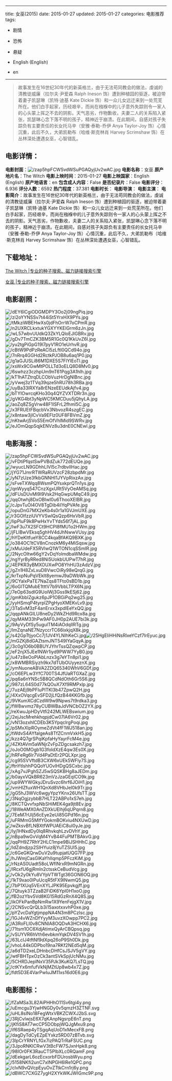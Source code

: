 
---
title: 女巫(2015)
date: 2015-01-27
updated: 2015-01-27
categories: 电影推荐
tags:
- 剧情
- 恐怖
- 悬疑

- English (English)
- en
---


> 故事发生在16世纪30年代的新英格兰，由于无法苟同教会的做法，虔诚的清教徒威廉（拉尔夫·尹爱森 Ralph Ineson 饰）遭到种植园的驱逐，被迫带着妻子凯瑟琳（凯特·迪基 Kate Dickie 饰）和一众儿女远迁来到一处荒芜所在。他们白手起家，历经艰辛，而尚在襁褓中的儿子意外失踪则令一家人的心头蒙上挥之不去的阴影。天气恶劣，作物歉收，夫妻二人的关系陷入紧张，凯瑟琳心念下落不明的孩子，精神近于崩溃。在此期间，自感对孩子失踪负有主要责任的长女托马辛（安雅·泰勒-乔伊 Anya Taylor-Joy 饰）心情沉重，此后不久，大弟凯勒布（哈维·斯克林肖 Harvey Scrimshaw 饰）在丛林深处遭遇女巫，心智错乱。

## **电影详情**：

**电影封面**：<img src="https://image.tmdb.org/t/p/w200/zap5hpFCWSvdWSuPGAQyjUv2wAC.jpg" alt="/zap5hpFCWSvdWSuPGAQyjUv2wAC.jpg" title="/zap5hpFCWSvdWSuPGAQyjUv2wAC.jpg">
**电影名称**：女巫
**原产地片名**：The Witch
**电影上映时间**：2015-01-27
**电影上映国家**：English (English)
**原产地语言**：en
**包含成人内容**：False
**是否纪录片**：False
**电影评分**：6.936
**评分人数**：6592
**热门程度**：37.381
**电影时长**：
**电影导演**：
**电影主演**：
**电影简介**：故事发生在16世纪30年代的新英格兰，由于无法苟同教会的做法，虔诚的清教徒威廉（拉尔夫·尹爱森 Ralph Ineson 饰）遭到种植园的驱逐，被迫带着妻子凯瑟琳（凯特·迪基 Kate Dickie 饰）和一众儿女远迁来到一处荒芜所在。他们白手起家，历经艰辛，而尚在襁褓中的儿子意外失踪则令一家人的心头蒙上挥之不去的阴影。天气恶劣，作物歉收，夫妻二人的关系陷入紧张，凯瑟琳心念下落不明的孩子，精神近于崩溃。在此期间，自感对孩子失踪负有主要责任的长女托马辛（安雅·泰勒-乔伊 Anya Taylor-Joy 饰）心情沉重，此后不久，大弟凯勒布（哈维·斯克林肖 Harvey Scrimshaw 饰）在丛林深处遭遇女巫，心智错乱。

## **下载地址**：
[The Witch |专业的种子搜索、磁力链接搜索引擎](https://movie.amd794.com:2083/?search=The%20Witch&ordering=&mode=match_phrase&page_size=10&page=1)

[女巫 |专业的种子搜索、磁力链接搜索引擎](https://movie.amd794.com:2083/?search=%E5%A5%B3%E5%B7%AB&ordering=&mode=match_phrase&page_size=10&page=1)
 

## **电影剧照**：
<img src="https://image.tmdb.org/t/p/original/dEY6lCgiODGMDPY3Oo2j09ngPiq.jpg" alt="/dEY6lCgiODGMDPY3Oo2j09ngPiq.jpg" title="/dEY6lCgiODGMDPY3Oo2j09ngPiq.jpg"><img src="https://image.tmdb.org/t/p/original/zi2oYYNSSv7t44iSt5YrxHX9PYs.jpg" alt="/zi2oYYNSSv7t44iSt5YrxHX9PYs.jpg" title="/zi2oYYNSSv7t44iSt5YrxHX9PYs.jpg"><img src="https://image.tmdb.org/t/p/original/tMkziWBEHwXs0jdFhOrrW7oCPmR.jpg" alt="/tMkziWBEHwXs0jdFhOrrW7oCPmR.jpg" title="/tMkziWBEHwXs0jdFhOrrW7oCPmR.jpg"><img src="https://image.tmdb.org/t/p/original/n2UXRCLkxtukYGXYYKEIGrm6zJn.jpg" alt="/n2UXRCLkxtukYGXYYKEIGrm6zJn.jpg" title="/n2UXRCLkxtukYGXYYKEIGrm6zJn.jpg"><img src="https://image.tmdb.org/t/p/original/wL57wbvUUdkQ3ZkYLQloEJlGBRv.jpg" alt="/wL57wbvUUdkQ3ZkYLQloEJlGBRv.jpg" title="/wL57wbvUUdkQ3ZkYLQloEJlGBRv.jpg"><img src="https://image.tmdb.org/t/p/original/gDv7TmCZK3BM5R1Gc0Q1KkUvZ6l.jpg" alt="/gDv7TmCZK3BM5R1Gc0Q1KkUvZ6l.jpg" title="/gDv7TmCZK3BM5R1Gc0Q1KkUvZ6l.jpg"><img src="https://image.tmdb.org/t/p/original/yu2tgPiGpG19l7pyV1RO1eUrhvR.jpg" alt="/yu2tgPiGpG19l7pyV1RO1eUrhvR.jpg" title="/yu2tgPiGpG19l7pyV1RO1eUrhvR.jpg"><img src="https://image.tmdb.org/t/p/original/cBtW9PdPzReACl5zLftI0QCd94o.jpg" alt="/cBtW9PdPzReACl5zLftI0QCd94o.jpg" title="/cBtW9PdPzReACl5zLftI0QCd94o.jpg"><img src="https://image.tmdb.org/t/p/original/7nRrq4GGHd2RctkPJOB8u6aq1P0.jpg" alt="/7nRrq4GGHd2RctkPJOB8u6aq1P0.jpg" title="/7nRrq4GGHd2RctkPJOB8u6aq1P0.jpg"><img src="https://image.tmdb.org/t/p/original/g1aGJUSLi86M1DXE5S7FlYIEoTl.jpg" alt="/g1aGJUSLi86M1DXE5S7FlYIEoTl.jpg" title="/g1aGJUSLi86M1DXE5S7FlYIEoTl.jpg"><img src="https://image.tmdb.org/t/p/original/xsWx9CGwMtPOLLTd3oELQ8D8Mv0.jpg" alt="/xsWx9CGwMtPOLLTd3oELQ8D8Mv0.jpg" title="/xsWx9CGwMtPOLLTd3oELQ8D8Mv0.jpg"><img src="https://image.tmdb.org/t/p/original/6swhzz3czhpUm9nT61Pqg3A1hlh.jpg" alt="/6swhzz3czhpUm9nT61Pqg3A1hlh.jpg" title="/6swhzz3czhpUm9nT61Pqg3A1hlh.jpg"><img src="https://image.tmdb.org/t/p/original/kT1hATZtrqDLCObVuzHrDgNlBnc.jpg" alt="/kT1hATZtrqDLCObVuzHrDgNlBnc.jpg" title="/kT1hATZtrqDLCObVuzHrDgNlBnc.jpg"><img src="https://image.tmdb.org/t/p/original/yVwej3z1TVq39qze5hRU78h3RBa.jpg" alt="/yVwej3z1TVq39qze5hRU78h3RBa.jpg" title="/yVwej3z1TVq39qze5hRU78h3RBa.jpg"><img src="https://image.tmdb.org/t/p/original/uyBa33lRXYa8rENzeEEUdkAjfv4.jpg" alt="/uyBa33lRXYa8rENzeEEUdkAjfv4.jpg" title="/uyBa33lRXYa8rENzeEEUdkAjfv4.jpg"><img src="https://image.tmdb.org/t/p/original/bTYIOwrcqKHo30q4QYZVXTDRr3n.jpg" alt="/bTYIOwrcqKHo30q4QYZVXTDRr3n.jpg" title="/bTYIOwrcqKHo30q4QYZVXTDRr3n.jpg"><img src="https://image.tmdb.org/t/p/original/gVKG4bt3yNpWC5KMCDuu5jQhyLA.jpg" alt="/gVKG4bt3yNpWC5KMCDuu5jQhyLA.jpg" title="/gVKG4bt3yNpWC5KMCDuu5jQhyLA.jpg"><img src="https://image.tmdb.org/t/p/original/aoZq8ZSgVrw48F1ISFrL2fhmI5C.jpg" alt="/aoZq8ZSgVrw48F1ISFrL2fhmI5C.jpg" title="/aoZq8ZSgVrw48F1ISFrL2fhmI5C.jpg"><img src="https://image.tmdb.org/t/p/original/x3FRUEtFBqcbVx3NbvozR4szgEC.jpg" alt="/x3FRUEtFBqcbVx3NbvozR4szgEC.jpg" title="/x3FRUEtFBqcbVx3NbvozR4szgEC.jpg"><img src="https://image.tmdb.org/t/p/original/x8ntaw3jICvVa9EFlz0UF8FBVmZ.jpg" alt="/x8ntaw3jICvVa9EFlz0UF8FBVmZ.jpg" title="/x8ntaw3jICvVa9EFlz0UF8FBVmZ.jpg"><img src="https://image.tmdb.org/t/p/original/nKtwArjSVoS5EmOfVhlMid9SWRv.jpg" alt="/nKtwArjSVoS5EmOfVhlMid9SWRv.jpg" title="/nKtwArjSVoS5EmOfVhlMid9SWRv.jpg"><img src="https://image.tmdb.org/t/p/original/eJOmQqpSqjkENVz8u3dnE0CNEwl.jpg" alt="/eJOmQqpSqjkENVz8u3dnE0CNEwl.jpg" title="/eJOmQqpSqjkENVz8u3dnE0CNEwl.jpg">

## **电影海报**：
<img src="https://image.tmdb.org/t/p/original/zap5hpFCWSvdWSuPGAQyjUv2wAC.jpg" alt="/zap5hpFCWSvdWSuPGAQyjUv2wAC.jpg" title="/zap5hpFCWSvdWSuPGAQyjUv2wAC.jpg"><img src="https://image.tmdb.org/t/p/original/vFDtiPfqstSwPVBdZuk772dEUQe.jpg" alt="/vFDtiPfqstSwPVBdZuk772dEUQe.jpg" title="/vFDtiPfqstSwPVBdZuk772dEUQe.jpg"><img src="https://image.tmdb.org/t/p/original/wyucLN9GDhhLIVl5c7rdbvllHac.jpg" alt="/wyucLN9GDhhLIVl5c7rdbvllHac.jpg" title="/wyucLN9GDhhLIVl5c7rdbvllHac.jpg"><img src="https://image.tmdb.org/t/p/original/jYG71JmrRTWRaRUVzcF28zbpdMr.jpg" alt="/jYG71JmrRTWRaRUVzcF28zbpdMr.jpg" title="/jYG71JmrRTWRaRUVzcF28zbpdMr.jpg"><img src="https://image.tmdb.org/t/p/original/yN7zUze3fkbGNNHI1JYVpRixzAx.jpg" alt="/yN7zUze3fkbGNNHI1JYVpRixzAx.jpg" title="/yN7zUze3fkbGNNHI1JYVpRixzAx.jpg"><img src="https://image.tmdb.org/t/p/original/sFveTXWqq8WsmPQYsxkprQTn1ys.jpg" alt="/sFveTXWqq8WsmPQYsxkprQTn1ys.jpg" title="/sFveTXWqq8WsmPQYsxkprQTn1ys.jpg"><img src="https://image.tmdb.org/t/p/original/qnWyyq547CnzXgxURt5VyOeAMSq.jpg" alt="/qnWyyq547CnzXgxURt5VyOeAMSq.jpg" title="/qnWyyq547CnzXgxURt5VyOeAMSq.jpg"><img src="https://image.tmdb.org/t/p/original/dFUsDUvMI9l9Vsk2HqGwpUMqC49.jpg" alt="/dFUsDUvMI9l9Vsk2HqGwpUMqC49.jpg" title="/dFUsDUvMI9l9Vsk2HqGwpUMqC49.jpg"><img src="https://image.tmdb.org/t/p/original/qqOtwhj8DxOBIwI0u6ThooXEIBR.jpg" alt="/qqOtwhj8DxOBIwI0u6ThooXEIBR.jpg" title="/qqOtwhj8DxOBIwI0u6ThooXEIBR.jpg"><img src="https://image.tmdb.org/t/p/original/cJpvTuOl4OV8TgDib4ilYqPVAfe.jpg" alt="/cJpvTuOl4OV8TgDib4ilYqPVAfe.jpg" title="/cJpvTuOl4OV8TgDib4ilYqPVAfe.jpg"><img src="https://image.tmdb.org/t/p/original/opuDnG7MX2eKb4s0r1a1GVJmUXE.jpg" alt="/opuDnG7MX2eKb4s0r1a1GVJmUXE.jpg" title="/opuDnG7MX2eKb4s0r1a1GVJmUXE.jpg"><img src="https://image.tmdb.org/t/p/original/r3GOlfzziUVYVSwlQsQzp6HxVbR.jpg" alt="/r3GOlfzziUVYVSwlQsQzp6HxVbR.jpg" title="/r3GOlfzziUVYVSwlQsQzp6HxVbR.jpg"><img src="https://image.tmdb.org/t/p/original/lipPluF9k8PwHxYvTYds56f7jAL.jpg" alt="/lipPluF9k8PwHxYvTYds56f7jAL.jpg" title="/lipPluF9k8PwHxYvTYds56f7jAL.jpg"><img src="https://image.tmdb.org/t/p/original/lwF3u7X2SFCt9HCPl8fMU1o2HWm.jpg" alt="/lwF3u7X2SFCt9HCPl8fMU1o2HWm.jpg" title="/lwF3u7X2SFCt9HCPl8fMU1o2HWm.jpg"><img src="https://image.tmdb.org/t/p/original/jFLIBwVEksq5ghHV4dJhNwwVUsy.jpg" alt="/jFLIBwVEksq5ghHV4dJhNwwVUsy.jpg" title="/jFLIBwVEksq5ghHV4dJhNwwVUsy.jpg"><img src="https://image.tmdb.org/t/p/original/hYDeKltfueY8CC4kqaBfAKQ9BXK.jpg" alt="/hYDeKltfueY8CC4kqaBfAKQ9BXK.jpg" title="/hYDeKltfueY8CC4kqaBfAKQ9BXK.jpg"><img src="https://image.tmdb.org/t/p/original/o384OC1tCV8nCnozkM6y4MiSqsw.jpg" alt="/o384OC1tCV8nCnozkM6y4MiSqsw.jpg" title="/o384OC1tCV8nCnozkM6y4MiSqsw.jpg"><img src="https://image.tmdb.org/t/p/original/xMuUdeFX5RVlwQ1WTON1cqSSmIR.jpg" alt="/xMuUdeFX5RVlwQ1WTON1cqSSmIR.jpg" title="/xMuUdeFX5RVlwQ1WTON1cqSSmIR.jpg"><img src="https://image.tmdb.org/t/p/original/2NycOItw66gY2vDqYolmdbaWMdw.jpg" alt="/2NycOItw66gY2vDqYolmdbaWMdw.jpg" title="/2NycOItw66gY2vDqYolmdbaWMdw.jpg"><img src="https://image.tmdb.org/t/p/original/ngYyrByRRed8Ni5UokbUUPwT7hR.jpg" alt="/ngYyrByRRed8Ni5UokbUUPwT7hR.jpg" title="/ngYyrByRRed8Ni5UokbUUPwT7hR.jpg"><img src="https://image.tmdb.org/t/p/original/4EPKR3yBMXOUXwPO8YhHU3zAdzV.jpg" alt="/4EPKR3yBMXOUXwPO8YhHU3zAdzV.jpg" title="/4EPKR3yBMXOUXwPO8YhHU3zAdzV.jpg"><img src="https://image.tmdb.org/t/p/original/gZn1H8ZxLxuD8VwcOiRy98eQrqG.jpg" alt="/gZn1H8ZxLxuD8VwcOiRy98eQrqG.jpg" title="/gZn1H8ZxLxuD8VwcOiRy98eQrqG.jpg"><img src="https://image.tmdb.org/t/p/original/krTxpNuPqVEklt8yemwJ9aDWbWk.jpg" alt="/krTxpNuPqVEklt8yemwJ9aDWbWk.jpg" title="/krTxpNuPqVEklt8yemwJ9aDWbWk.jpg"><img src="https://image.tmdb.org/t/p/original/9CYalxPaTE7NaZqs8TFto0sBD1b.jpg" alt="/9CYalxPaTE7NaZqs8TFto0sBD1b.jpg" title="/9CYalxPaTE7NaZqs8TFto0sBD1b.jpg"><img src="https://image.tmdb.org/t/p/original/6oGlTQMubE1tttV7b9VbbLTPX6N.jpg" alt="/6oGlTQMubE1tttV7b9VbbLTPX6N.jpg" title="/6oGlTQMubE1tttV7b9VbbLTPX6N.jpg"><img src="https://image.tmdb.org/t/p/original/7eOp63sdIG9UolWj3Gss9kESj62.jpg" alt="/7eOp63sdIG9UolWj3Gss9kESj62.jpg" title="/7eOp63sdIG9UolWj3Gss9kESj62.jpg"><img src="https://image.tmdb.org/t/p/original/gmKbbIZgukz6pJP1OBGiPq2wg25.jpg" alt="/gmKbbIZgukz6pJP1OBGiPq2wg25.jpg" title="/gmKbbIZgukz6pJP1OBGiPq2wg25.jpg"><img src="https://image.tmdb.org/t/p/original/yyHSmqP4tyrplZPgHyoXMEKvLv9.jpg" alt="/yyHSmqP4tyrplZPgHyoXMEKvLv9.jpg" title="/yyHSmqP4tyrplZPgHyoXMEKvLv9.jpg"><img src="https://image.tmdb.org/t/p/original/3TaSvM3zF4anErxx3xpdlEeYxQQ.jpg" alt="/3TaSvM3zF4anErxx3xpdlEeYxQQ.jpg" title="/3TaSvM3zF4anErxx3xpdlEeYxQQ.jpg"><img src="https://image.tmdb.org/t/p/original/qqpANkGILU8neDy2WkZHd9Rcx8a.jpg" alt="/qqpANkGILU8neDy2WkZHd9Rcx8a.jpg" title="/qqpANkGILU8neDy2WkZHd9Rcx8a.jpg"><img src="https://image.tmdb.org/t/p/original/qyMAM33hPw9AF0JH0p2AUE7bi3k.jpg" alt="/qyMAM33hPw9AF0JH0p2AUE7bi3k.jpg" title="/qyMAM33hPw9AF0JH0p2AUE7bi3k.jpg"><img src="https://image.tmdb.org/t/p/original/9AyVyDfSy5ugulTM4iAOdqIlRTg.jpg" alt="/9AyVyDfSy5ugulTM4iAOdqIlRTg.jpg" title="/9AyVyDfSy5ugulTM4iAOdqIlRTg.jpg"><img src="https://image.tmdb.org/t/p/original/lmZqnaNE7NzyccrTC66ixkjqX8k.jpg" alt="/lmZqnaNE7NzyccrTC66ixkjqX8k.jpg" title="/lmZqnaNE7NzyccrTC66ixkjqX8k.jpg"><img src="https://image.tmdb.org/t/p/original/s42GpTtjyoCc7j1JV4YLNIhKeCi.jpg" alt="/s42GpTtjyoCc7j1JV4YLNIhKeCi.jpg" title="/s42GpTtjyoCc7j1JV4YLNIhKeCi.jpg"><img src="https://image.tmdb.org/t/p/original/25HgEIiHHiNsRlxeYCzf7IrEyuc.jpg" alt="/25HgEIiHHiNsRlxeYCzf7IrEyuc.jpg" title="/25HgEIiHHiNsRlxeYCzf7IrEyuc.jpg"><img src="https://image.tmdb.org/t/p/original/mGZKj8dGAZtsmJNT549IYaGqyA.jpg" alt="/mGZKj8dGAZtsmJNT549IYaGqyA.jpg" title="/mGZKj8dGAZtsmJNT549IYaGqyA.jpg"><img src="https://image.tmdb.org/t/p/original/3c0g1O6b0BBUYJYhrTssQZqwpCP.jpg" alt="/3c0g1O6b0BBUYJYhrTssQZqwpCP.jpg" title="/3c0g1O6b0BBUYJYhrTssQZqwpCP.jpg"><img src="https://image.tmdb.org/t/p/original/eF2njX5JEe1NWr1iyd9PWW7YyB0.jpg" alt="/eF2njX5JEe1NWr1iyd9PWW7YyB0.jpg" title="/eF2njX5JEe1NWr1iyd9PWW7YyB0.jpg"><img src="https://image.tmdb.org/t/p/original/u47z8eOoPlAbLnzx3g7eYTn8pi1.jpg" alt="/u47z8eOoPlAbLnzx3g7eYTn8pi1.jpg" title="/u47z8eOoPlAbLnzx3g7eYTn8pi1.jpg"><img src="https://image.tmdb.org/t/p/original/x8WMBRSiyzh9kx7dTUbOUyyeznX.jpg" alt="/x8WMBRSiyzh9kx7dTUbOUyyeznX.jpg" title="/x8WMBRSiyzh9kx7dTUbOUyyeznX.jpg"><img src="https://image.tmdb.org/t/p/original/ymNuoneABVA2ZDQ65340WhV6GDf.jpg" alt="/ymNuoneABVA2ZDQ65340WhV6GDf.jpg" title="/ymNuoneABVA2ZDQ65340WhV6GDf.jpg"><img src="https://image.tmdb.org/t/p/original/cO6EPLw3YfC700TS4JfUaRTGXaZ.jpg" alt="/cO6EPLw3YfC700TS4JfUaRTGXaZ.jpg" title="/cO6EPLw3YfC700TS4JfUaRTGXaZ.jpg"><img src="https://image.tmdb.org/t/p/original/pq6a6nYNSc5B8QCdNdOth6Gr5S6.jpg" alt="/pq6a6nYNSc5B8QCdNdOth6Gr5S6.jpg" title="/pq6a6nYNSc5B8QCdNdOth6Gr5S6.jpg"><img src="https://image.tmdb.org/t/p/original/987zL64S0d77kQOuX7Xf9RMPxlp.jpg" alt="/987zL64S0d77kQOuX7Xf9RMPxlp.jpg" title="/987zL64S0d77kQOuX7Xf9RMPxlp.jpg"><img src="https://image.tmdb.org/t/p/original/7uzAEj9bPFIuPITKl3b47ZpwQ2H.jpg" alt="/7uzAEj9bPFIuPITKl3b47ZpwQ2H.jpg" title="/7uzAEj9bPFIuPITKl3b47ZpwQ2H.jpg"><img src="https://image.tmdb.org/t/p/original/4XxOVqcgEvSFD2jLfQzB44KKGfb.jpg" alt="/4XxOVqcgEvSFD2jLfQzB44KKGfb.jpg" title="/4XxOVqcgEvSFD2jLfQzB44KKGfb.jpg"><img src="https://image.tmdb.org/t/p/original/9VKumXCdCzdW9w9Npws7t9rdka3.jpg" alt="/9VKumXCdCzdW9w9Npws7t9rdka3.jpg" title="/9VKumXCdCzdW9w9Npws7t9rdka3.jpg"><img src="https://image.tmdb.org/t/p/original/fW8wvmz78yCUBWBaJdVNCbOZ2YX.jpg" alt="/fW8wvmz78yCUBWBaJdVNCbOZ2YX.jpg" title="/fW8wvmz78yCUBWBaJdVNCbOZ2YX.jpg"><img src="https://image.tmdb.org/t/p/original/reXwuJpHDyVtfi242MLWEBswium.jpg" alt="/reXwuJpHDyVtfi242MLWEBswium.jpg" title="/reXwuJpHDyVtfi242MLWEBswium.jpg"><img src="https://image.tmdb.org/t/p/original/2ejJscMrehkhqpjdCw07lA6Vr02.jpg" alt="/2ejJscMrehkhqpjdCw07lA6Vr02.jpg" title="/2ejJscMrehkhqpjdCw07lA6Vr02.jpg"><img src="https://image.tmdb.org/t/p/original/vN13ozxhlCDEb3K5YpqclrgPoqi.jpg" alt="/vN13ozxhlCDEb3K5YpqclrgPoqi.jpg" title="/vN13ozxhlCDEb3K5YpqclrgPoqi.jpg"><img src="https://image.tmdb.org/t/p/original/pSMxXIpROymeZdVt4fF1WJ518an.jpg" alt="/pSMxXIpROymeZdVt4fF1WJ518an.jpg" title="/pSMxXIpROymeZdVt4fF1WJ518an.jpg"><img src="https://image.tmdb.org/t/p/original/tWdvS4AYfalgeAs8TfZCnmVxkH5.jpg" alt="/tWdvS4AYfalgeAs8TfZCnmVxkH5.jpg" title="/tWdvS4AYfalgeAs8TfZCnmVxkH5.jpg"><img src="https://image.tmdb.org/t/p/original/kzz4Q7grSPqiKpfaHyYayrFcM4e.jpg" alt="/kzz4Q7grSPqiKpfaHyYayrFcM4e.jpg" title="/kzz4Q7grSPqiKpfaHyYayrFcM4e.jpg"><img src="https://image.tmdb.org/t/p/original/4ZKtAVm5aWNjrZvFpZDgcsakzh7.jpg" alt="/4ZKtAVm5aWNjrZvFpZDgcsakzh7.jpg" title="/4ZKtAVm5aWNjrZvFpZDgcsakzh7.jpg"><img src="https://image.tmdb.org/t/p/original/oJoO0MOgb1G3foIdXzE4qw3Es0X.jpg" alt="/oJoO0MOgb1G3foIdXzE4qw3Es0X.jpg" title="/oJoO0MOgb1G3foIdXzE4qw3Es0X.jpg"><img src="https://image.tmdb.org/t/p/original/hRFeRg6lr7Vd4PaDtEr2PQLXpr.jpg" alt="/hRFeRg6lr7Vd4PaDtEr2PQLXpr.jpg" title="/hRFeRg6lr7Vd4PaDtEr2PQLXpr.jpg"><img src="https://image.tmdb.org/t/p/original/cg95SVVftdB3CXW6xUEk5WFly7S.jpg" alt="/cg95SVVftdB3CXW6xUEk5WFly7S.jpg" title="/cg95SVVftdB3CXW6xUEk5WFly7S.jpg"><img src="https://image.tmdb.org/t/p/original/ftnYtlshhPQQoYUOvlHDgQSCxbc.jpg" alt="/ftnYtlshhPQQoYUOvlHDgQSCxbc.jpg" title="/ftnYtlshhPQQoYUOvlHDgQSCxbc.jpg"><img src="https://image.tmdb.org/t/p/original/xAg7vJPghSZJ5wSQSKBHg8aJEDm.jpg" alt="/xAg7vJPghSZJ5wSQSKBHg8aJEDm.jpg" title="/xAg7vJPghSZJ5wSQSKBHg8aJEDm.jpg"><img src="https://image.tmdb.org/t/p/original/b0ayxVQkBR623mVzJzaGEqlCO9k.jpg" alt="/b0ayxVQkBR623mVzJzaGEqlCO9k.jpg" title="/b0ayxVQkBR623mVzJzaGEqlCO9k.jpg"><img src="https://image.tmdb.org/t/p/original/up9WYWGkyJDruSvzc6hrf6JOiH1.jpg" alt="/up9WYWGkyJDruSvzc6hrf6JOiH1.jpg" title="/up9WYWGkyJDruSvzc6hrf6JOiH1.jpg"><img src="https://image.tmdb.org/t/p/original/vmHlZfuxWH1QnXd8VHbJel0k9Tr.jpg" alt="/vmHlZfuxWH1QnXd8VHbJel0k9Tr.jpg" title="/vmHlZfuxWH1QnXd8VHbJel0k9Tr.jpg"><img src="https://image.tmdb.org/t/p/original/gG5hJ3WVc6wgyYpzYKnx26UfsTT.jpg" alt="/gG5hJ3WVc6wgyYpzYKnx26UfsTT.jpg" title="/gG5hJ3WVc6wgyYpzYKnx26UfsTT.jpg"><img src="https://image.tmdb.org/t/p/original/3NqOgjzybbB7HLT22ABPo1xS7eh.jpg" alt="/3NqOgjzybbB7HLT22ABPo1xS7eh.jpg" title="/3NqOgjzybbB7HLT22ABPo1xS7eh.jpg"><img src="https://image.tmdb.org/t/p/original/8KCTQvvfxpNbSHiMEK4ga9jt8Ev.jpg" alt="/8KCTQvvfxpNbSHiMEK4ga9jt8Ev.jpg" title="/8KCTQvvfxpNbSHiMEK4ga9jt8Ev.jpg"><img src="https://image.tmdb.org/t/p/original/18WeAMX0AnZDXkUElhj6qUPqrn8.jpg" alt="/18WeAMX0AnZDXkUElhj6qUPqrn8.jpg" title="/18WeAMX0AnZDXkUElhj6qUPqrn8.jpg"><img src="https://image.tmdb.org/t/p/original/7EeM7rUlj56cEye2eUi85GPd16n.jpg" alt="/7EeM7rUlj56cEye2eUi85GPd16n.jpg" title="/7EeM7rUlj56cEye2eUi85GPd16n.jpg"><img src="https://image.tmdb.org/t/p/original/uFRMmG5MlfYGokmBOKviu4NXUwD.jpg" alt="/uFRMmG5MlfYGokmBOKviu4NXUwD.jpg" title="/uFRMmG5MlfYGokmBOKviu4NXUwD.jpg"><img src="https://image.tmdb.org/t/p/original/wZksvBfLNBXtfWPUAEiC8uI0yJe.jpg" alt="/wZksvBfLNBXtfWPUAEiC8uI0yJe.jpg" title="/wZksvBfLNBXtfWPUAEiC8uI0yJe.jpg"><img src="https://image.tmdb.org/t/p/original/lyj1HNxdDy0lq8RhvkqhLzvDVhY.jpg" alt="/lyj1HNxdDy0lq8RhvkqhLzvDVhY.jpg" title="/lyj1HNxdDy0lq8RhvkqhLzvDVhY.jpg"><img src="https://image.tmdb.org/t/p/original/nBpa9wGvVqM4YvB44FuPMTBAkvG.jpg" alt="/nBpa9wGvVqM4YvB44FuPMTBAkvG.jpg" title="/nBpa9wGvVqM4YvB44FuPMTBAkvG.jpg"><img src="https://image.tmdb.org/t/p/original/qqPH9Z7RhY2HLC1mpe9BiJSHHhC.jpg" alt="/qqPH9Z7RhY2HLC1mpe9BiJSHHhC.jpg" title="/qqPH9Z7RhY2HLC1mpe9BiJSHHhC.jpg"><img src="https://image.tmdb.org/t/p/original/ldZdndjzp2SIHYuiz8jYuTZSUl5.jpg" alt="/ldZdndjzp2SIHYuiz8jYuTZSUl5.jpg" title="/ldZdndjzp2SIHYuiz8jYuTZSUl5.jpg"><img src="https://image.tmdb.org/t/p/original/c6GeGKQrwDuV2u9tupjatUQG7FP.jpg" alt="/c6GeGKQrwDuV2u9tupjatUQG7FP.jpg" title="/c6GeGKQrwDuV2u9tupjatUQG7FP.jpg"><img src="https://image.tmdb.org/t/p/original/hJWmjCasGlKaYhllqmp5PFczKiM.jpg" alt="/hJWmjCasGlKaYhllqmp5PFczKiM.jpg" title="/hJWmjCasGlKaYhllqmp5PFczKiM.jpg"><img src="https://image.tmdb.org/t/p/original/rNzAS0Uadt58oLWfINrxR9mNGRn.jpg" alt="/rNzAS0Uadt58oLWfINrxR9mNGRn.jpg" title="/rNzAS0Uadt58oLWfINrxR9mNGRn.jpg"><img src="https://image.tmdb.org/t/p/original/lRcxfU6gjRmln2ctsskCeBudVcg.jpg" alt="/lRcxfU6gjRmln2ctsskCeBudVcg.jpg" title="/lRcxfU6gjRmln2ctsskCeBudVcg.jpg"><img src="https://image.tmdb.org/t/p/original/vOk2y0kYu8VYpVTWTgt36GON6OQ.jpg" alt="/vOk2y0kYu8VYpVTWTgt36GON6OQ.jpg" title="/vOk2y0kYu8VYpVTWTgt36GON6OQ.jpg"><img src="https://image.tmdb.org/t/p/original/1kT9xao0lPuUcqR5tFX9lNwmQ5.jpg" alt="/1kT9xao0lPuUcqR5tFX9lNwmQ5.jpg" title="/1kT9xao0lPuUcqR5tFX9lNwmQ5.jpg"><img src="https://image.tmdb.org/t/p/original/7bP1XUq5VEnXYLJPK95Epvkgjff.jpg" alt="/7bP1XUq5VEnXYLJPK95Epvkgjff.jpg" title="/7bP1XUq5VEnXYLJPK95Epvkgjff.jpg"><img src="https://image.tmdb.org/t/p/original/7Qtuyk3TZzaB2FiDK6YpI0H1xoO.jpg" alt="/7Qtuyk3TZzaB2FiDK6YpI0H1xoO.jpg" title="/7Qtuyk3TZzaB2FiDK6YpI0H1xoO.jpg"><img src="https://image.tmdb.org/t/p/original/fB2ozYbv5Vd8KG15RdGzRnX4Q8S.jpg" alt="/fB2ozYbv5Vd8KG15RdGzRnX4Q8S.jpg" title="/fB2ozYbv5Vd8KG15RdGzRnX4Q8S.jpg"><img src="https://image.tmdb.org/t/p/original/ikOFkPanBpNmRw1X9YenFejgX1V.jpg" alt="/ikOFkPanBpNmRw1X9YenFejgX1V.jpg" title="/ikOFkPanBpNmRw1X9YenFejgX1V.jpg"><img src="https://image.tmdb.org/t/p/original/2CNSvcQrQLb3i15axotxxvhP0xe.jpg" alt="/2CNSvcQrQLb3i15axotxxvhP0xe.jpg" title="/2CNSvcQrQLb3i15axotxxvhP0xe.jpg"><img src="https://image.tmdb.org/t/p/original/pYZvcDaYgtjmppNA4N3m8PCzIsc.jpg" alt="/pYZvcDaYgtjmppNA4N3m8PCzIsc.jpg" title="/pYZvcDaYgtjmppNA4N3m8PCzIsc.jpg"><img src="https://image.tmdb.org/t/p/original/1GJ4vWZnDfYyyM3uvzXOwpp7PC2.jpg" alt="/1GJ4vWZnDfYyyM3uvzXOwpp7PC2.jpg" title="/1GJ4vWZnDfYyyM3uvzXOwpp7PC2.jpg"><img src="https://image.tmdb.org/t/p/original/A3RoFLI0v8CNNIA8OQDvA3HCHX6.jpg" alt="/A3RoFLI0v8CNNIA8OQDvA3HCHX6.jpg" title="/A3RoFLI0v8CNNIA8OQDvA3HCHX6.jpg"><img src="https://image.tmdb.org/t/p/original/71tsm1OC6XdjAtimxQyArCBQpsq.jpg" alt="/71tsm1OC6XdjAtimxQyArCBQpsq.jpg" title="/71tsm1OC6XdjAtimxQyArCBQpsq.jpg"><img src="https://image.tmdb.org/t/p/original/vSUYVR6hVth6evbkmYqkDV4SV1h.jpg" alt="/vSUYVR6hVth6evbkmYqkDV4SV1h.jpg" title="/vSUYVR6hVth6evbkmYqkDV4SV1h.jpg"><img src="https://image.tmdb.org/t/p/original/63LcIJ4tftNf9dXpq26oP9Sh0Dk.jpg" alt="/63LcIJ4tftNf9dXpq26oP9Sh0Dk.jpg" title="/63LcIJ4tftNf9dXpq26oP9Sh0Dk.jpg"><img src="https://image.tmdb.org/t/p/original/vhoL44kGDPbo19na7RKf2NEd5qM.jpg" alt="/vhoL44kGDPbo19na7RKf2NEd5qM.jpg" title="/vhoL44kGDPbo19na7RKf2NEd5qM.jpg"><img src="https://image.tmdb.org/t/p/original/a6dTD2xeLDHnbcDHfCsJSJV5gVY.jpg" alt="/a6dTD2xeLDHnbcDHfCsJSJV5gVY.jpg" title="/a6dTD2xeLDHnbcDHfCsJSJV5gVY.jpg"><img src="https://image.tmdb.org/t/p/original/wtFBHTpxOzCk3antSVkSpjUcNMu.jpg" alt="/wtFBHTpxOzCk3antSVkSpjUcNMu.jpg" title="/wtFBHTpxOzCk3antSVkSpjUcNMu.jpg"><img src="https://image.tmdb.org/t/p/original/5CHRDJepINxV35PJk3KuKQ7LsTQ.jpg" alt="/5CHRDJepINxV35PJk3KuKQ7LsTQ.jpg" title="/5CHRDJepINxV35PJk3KuKQ7LsTQ.jpg"><img src="https://image.tmdb.org/t/p/original/ctKYx6mfufVkNjMZtUp8wb4x7Z.jpg" alt="/ctKYx6mfufVkNjMZtUp8wb4x7Z.jpg" title="/ctKYx6mfufVkNjMZtUp8wb4x7Z.jpg"><img src="https://image.tmdb.org/t/p/original/fdt5D3E4VarPwIuJM11xs16d0E6.jpg" alt="/fdt5D3E4VarPwIuJM11xs16d0E6.jpg" title="/fdt5D3E4VarPwIuJM11xs16d0E6.jpg">

## **电影图标**：
<img src="https://image.tmdb.org/t/p/original/fZaMSa3L82AiPHHhO11Sv6tgi4y.png" alt="/fZaMSa3L82AiPHHhO11Sv6tgi4y.png" title="/fZaMSa3L82AiPHHhO11Sv6tgi4y.png"><img src="https://image.tmdb.org/t/p/original/uEmcgu3YjwHNGDy0v5qmzH3ZTNF.svg" alt="/uEmcgu3YjwHNGDy0v5qmzH3ZTNF.svg" title="/uEmcgu3YjwHNGDy0v5qmzH3ZTNF.svg"><img src="https://image.tmdb.org/t/p/original/uHL8sINo18FegWtxVBKZCWXJ2bS.svg" alt="/uHL8sINo18FegWtxVBKZCWXJ2bS.svg" title="/uHL8sINo18FegWtxVBKZCWXJ2bS.svg"><img src="https://image.tmdb.org/t/p/original/3RjCvlwjsE6X7qKAnpNgsrpE6nT.png" alt="/3RjCvlwjsE6X7qKAnpNgsrpE6nT.png" title="/3RjCvlwjsE6X7qKAnpNgsrpE6nT.png"><img src="https://image.tmdb.org/t/p/original/jKfiS8AT7wcCP5DObpjWQJgMxu9.png" alt="/jKfiS8AT7wcCP5DObpjWQJgMxu9.png" title="/jKfiS8AT7wcCP5DObpjWQJgMxu9.png"><img src="https://image.tmdb.org/t/p/original/if6SRaep4yTSgqAqUoD1xMecxFB.png" alt="/if6SRaep4yTSgqAqUoD1xMecxFB.png" title="/if6SRaep4yTSgqAqUoD1xMecxFB.png"><img src="https://image.tmdb.org/t/p/original/dagDyTdCyEZpEYxkz5RD07zBTvb.svg" alt="/dagDyTdCyEZpEYxkz5RD07zBTvb.svg" title="/dagDyTdCyEZpEYxkz5RD07zBTvb.svg"><img src="https://image.tmdb.org/t/p/original/3lpCrYRNYLfGx7izPAQTrRaFSUC.png" alt="/3lpCrYRNYLfGx7izPAQTrRaFSUC.png" title="/3lpCrYRNYLfGx7izPAQTrRaFSUC.png"><img src="https://image.tmdb.org/t/p/original/3JpoRNKlCRwV3tBcFW7SJxnHpk8.png" alt="/3JpoRNKlCRwV3tBcFW7SJxnHpk8.png" title="/3JpoRNKlCRwV3tBcFW7SJxnHpk8.png"><img src="https://image.tmdb.org/t/p/original/98IOr0FK3RauCT5PlbXLc0RQamF.png" alt="/98IOr0FK3RauCT5PlbXLc0RQamF.png" title="/98IOr0FK3RauCT5PlbXLc0RQamF.png"><img src="https://image.tmdb.org/t/p/original/dEekgarL6ozEcxorbFDUrosbWyu.png" alt="/dEekgarL6ozEcxorbFDUrosbWyu.png" title="/dEekgarL6ozEcxorbFDUrosbWyu.png"><img src="https://image.tmdb.org/t/p/original/5158NKfi2unC7xINPGH6lRe1QPC.png" alt="/5158NKfi2unC7xINPGH6lRe1QPC.png" title="/5158NKfi2unC7xINPGH6lRe1QPC.png"><img src="https://image.tmdb.org/t/p/original/clvN9vQVcpEyuOvZTtkCrn1rj6y.png" alt="/clvN9vQVcpEyuOvZTtkCrn1rj6y.png" title="/clvN9vQVcpEyuOvZTtkCrn1rj6y.png"><img src="https://image.tmdb.org/t/p/original/dBWC7CXGZ7ygH2XYkWKJWIGmc9P.png" alt="/dBWC7CXGZ7ygH2XYkWKJWIGmc9P.png" title="/dBWC7CXGZ7ygH2XYkWKJWIGmc9P.png">
